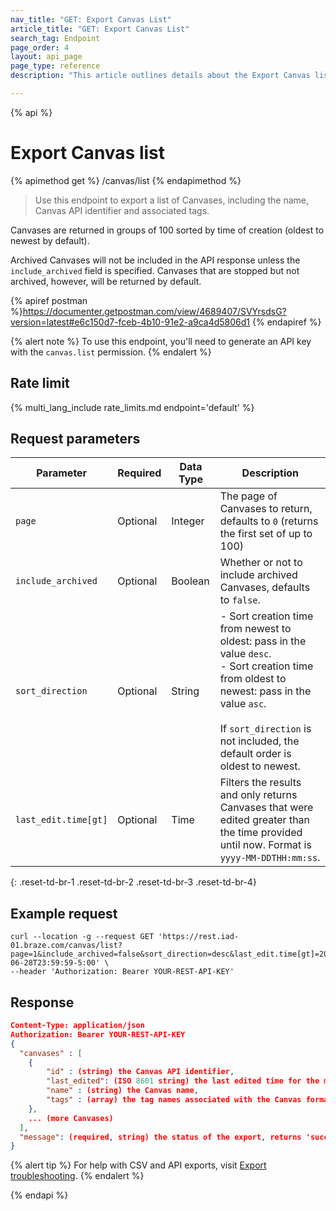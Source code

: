 ```yaml
---
nav_title: "GET: Export Canvas List"
article_title: "GET: Export Canvas List"
search_tag: Endpoint
page_order: 4
layout: api_page
page_type: reference
description: "This article outlines details about the Export Canvas list Braze endpoint."

---
```

{% api %}
# Export Canvas list
{% apimethod get %}
/canvas/list
{% endapimethod %}

> Use this endpoint to export a list of Canvases, including the name, Canvas API identifier and associated tags. 

Canvases are returned in groups of 100 sorted by time of creation (oldest to newest by default).

Archived Canvases will not be included in the API response unless the `include_archived` field is specified. Canvases that are stopped but not archived, however, will be returned by default.

{% apiref postman %}https://documenter.getpostman.com/view/4689407/SVYrsdsG?version=latest#e6c150d7-fceb-4b10-91e2-a9ca4d5806d1 {% endapiref %}

{% alert note %}
To use this endpoint, you'll need to generate an API key with the `canvas.list` permission.
{% endalert %}

## Rate limit

{% multi_lang_include rate_limits.md endpoint='default' %}

## Request parameters

| Parameter | Required | Data Type | Description |
| --------- | -------- | --------- | ----------- |
| `page` | Optional | Integer | The page of Canvases to return, defaults to `0` (returns the first set of up to 100) |
| `include_archived` | Optional | Boolean | Whether or not to include archived Canvases, defaults to `false`. |
| `sort_direction` | Optional | String | - Sort creation time from newest to oldest: pass in the value `desc`.<br> - Sort creation time from oldest to newest: pass in the value `asc`. <br><br>If `sort_direction` is not included, the default order is oldest to newest. |
| `last_edit.time[gt]` | Optional | Time | Filters the results and only returns Canvases that were edited greater than the time provided until now. Format is `yyyy-MM-DDTHH:mm:ss`. |
{: .reset-td-br-1 .reset-td-br-2 .reset-td-br-3  .reset-td-br-4}

## Example request

```
curl --location -g --request GET 'https://rest.iad-01.braze.com/canvas/list?page=1&include_archived=false&sort_direction=desc&last_edit.time[gt]=2020-06-28T23:59:59-5:00' \
--header 'Authorization: Bearer YOUR-REST-API-KEY'
```

## Response

```json
Content-Type: application/json
Authorization: Bearer YOUR-REST-API-KEY
{
  "canvases" : [
  	{
  		"id" : (string) the Canvas API identifier,
  		"last_edited": (ISO 8601 string) the last edited time for the message,
  		"name" : (string) the Canvas name,
  		"tags" : (array) the tag names associated with the Canvas formatted as strings,
  	},
    ... (more Canvases)
  ],
  "message": (required, string) the status of the export, returns 'success' when completed without errors
}
```

{% alert tip %}
For help with CSV and API exports, visit [Export troubleshooting]({{site.baseurl}}/user_guide/data_and_analytics/export_braze_data/export_troubleshooting/).
{% endalert %}

{% endapi %}
